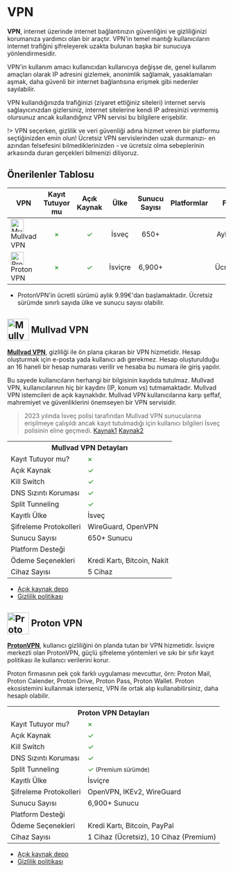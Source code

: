 <!-- NOTLAR
 - Bu içerik halihazırda yazılmıştır. İçerik içinde ekleme yapma yada düzeltme yapma ihtiyacı yoksa değişiklik yapmanız önerilmez. Uygulama önerilerine ekleme yapmak isterseniz, eklenen diğer uygulamaların kalitesinde olmasına özen gösteriniz.
 - Bu içeriğe eklenmesi gereken şeyler olduğu düşünülmektedir. https://github.com/GuvendeKal/guvendekal.org/issues/28 buradan bakabilirsiniz.
 - Tablo eklemeyi unutmayın
 - Uygun görseller eklemeyi unutmayın.
 - İçerik kuralları ve ekleme yapmak sayfalarını ziyaret edebilirsiniz -->

# VPN

**VPN**, internet üzerinde internet bağlantınızın güvenliğini ve gizliliğinizi korumanıza yardımcı olan bir araçtır. VPN'in temel mantığı kullanıcıların internet trafiğini şifreleyerek uzakta bulunan başka bir sunucuya yönlendirmesidir.

VPN'in kullanım amacı kullanıcıdan kullanıcıya değişse de, genel kullanım amaçları olarak IP adresini gizlemek, anonimlik sağlamak, yasaklamaları aşmak, daha güvenli bir internet bağlantısına erişmek gibi nedenler sayılabilir.

VPN kullandığınızda trafiğinizi (ziyaret ettiğiniz siteleri) internet servis sağlayıcınızdan gizlersiniz, internet sitelerine kendi IP adresinizi vermemiş olursunuz ancak kullandığınız VPN servisi bu bilgilere erişebilir.

!> VPN seçerken, gizlilik ve veri güvenliği adına hizmet veren bir platformu seçtiğinizden emin olun! Ücretsiz VPN servislerinden uzak durmanızı- en azından felsefesini bilmediklerinizden - ve ücretsiz olma sebeplerinin arkasında duran gerçekleri bilmenizi diliyoruz.

## Önerilenler Tablosu

| VPN | Kayıt Tutuyor mu | Açık Kaynak | Ülke | Sunucu Sayısı | Platformlar | Fiyat |
| --- | :---: | :---: | :---: | :---: | :---: | :---: |
| <span style="display: inline-block; vertical-align: middle;"><img src="docs/images/mullvadvpn-icon.png" alt="Mullvad" style="width: 30px; height: 30px;"> </span> <span style="display: inline-block; vertical-align: middle;"> Mullvad VPN | <span style="color: green;">×</span> | <span style="color: green;">✓</span> | İsveç | 650+ | <i class="fa-brands fa-windows"></i> <i class="fa-brands fa-apple"></i> <i class="fa-brands fa-linux"></i> <i class="fa-brands fa-android"></i> <i class="fa-brands fa-app-store-ios"></i> | Aylık 5 € |
| <span style="display: inline-block; vertical-align: middle;"><img src="docs/images/protonvpn-icon.png" alt="Proton" style="width: 30px; height: 30px;"> </span> <span style="display: inline-block; vertical-align: middle;"> Proton VPN | <span style="color: green;">×</span> | <span style="color: green;">✓</span> | İsviçre | 6,900+ | <i class="fa-brands fa-windows"></i> <i class="fa-brands fa-apple"></i> <i class="fa-brands fa-linux"></i> <i class="fa-brands fa-android"></i> <i class="fa-brands fa-app-store-ios"></i> | Ücretsiz\* |

- ProtonVPN'in ücretli sürümü aylık 9.99€'dan başlamaktadır. Ücretsiz sürümde sınırlı sayıda ülke ve sunucu sayısı olabilir.

## <span style="display: inline-block; vertical-align: middle;"><img src="docs/images/mullvadvpn-icon.png" alt="Mullvad" style="width: 50px; height: 50px;"> </span> <span style="display: inline-block; vertical-align: middle;"> Mullvad VPN

[**Mullvad VPN**](https://mullvad.net/en), gizliliği ile ön plana çıkaran bir VPN hizmetidir. Hesap oluşturmak için e-posta yada kullanıcı adı gerekmez. Hesap oluşturulduğu an 16 haneli bir hesap numarası verilir ve hesaba bu numara ile giriş yapılır.

Bu sayede kullanıcıların herhangi bir bilgisinin kaydıda tutulmaz. Mullvad VPN, kullanıcılarının hiç bir kaydını (IP, konum vs) tutmamaktadır. Mullvad VPN istemcileri de açık kaynaklıdır. Mullvad VPN kullanıcılarına karşı şeffaf, mahremiyet ve güvenliklerini önemseyen bir VPN servisidir.

> 2023 yılında İsveç polisi tarafından Mullvad VPN sunucularına erişilmeye çalışıldı ancak kayıt tutulmadığı için kullanıcı bilgileri İsveç polisinin eline geçmedi. [Kaynak1](https://www.pcmag.com/news/mullvad-vpn-hit-with-search-warrant-in-attempted-police-raid) [Kaynak2](https://www.theverge.com/2023/4/21/23692580/mullvad-vpn-raid-sweden-police)

<table>
 <tr>
 <th colspan="2">Mullvad VPN Detayları</th>
 </tr>
 <tr>
 <td>Kayıt Tutuyor mu?</td>
 <td><span style="color: green;">×</span></td>
 <tr>
 <td>Açık Kaynak</td>
 <td><span style="color: green;">✓</span></td>
 </tr>
 <tr>
 <td>Kill Switch</td>
 <td><span style="color: green;">✓</span></td>
 </tr>
 <tr>
 <td>DNS Sızıntı Koruması</td>
 <td><span style="color: green;">✓</span></td>
 </tr>
 <tr>
 <td>Split Tunneling</td>
 <td><span style="color: green;">✓</span></td>
 </tr>
 </tr>
 <tr>
 <td>Kayıtlı Ülke</td>
 <td>İsveç</td>
 </tr>
 <tr>
 <td>Şifreleme Protokolleri</td>
 <td>WireGuard, OpenVPN</td>
 </tr>
 <tr>
 <td>Sunucu Sayısı</td>
 <td>650+ Sunucu</td>
 </tr>
 <tr>
 <td>Platform Desteği</td>
 <td><i class="fa-brands fa-windows"></i> <i class="fa-brands fa-apple"></i> <i class="fa-brands fa-linux"></i> <i class="fa-brands fa-android"></i> <i class="fa-brands fa-app-store-ios"></i> </td>
 </tr>
 <tr>
 <td>Ödeme Seçenekleri</td>
 <td>Kredi Kartı, Bitcoin, Nakit</td>
 </tr>
 <tr>
 <td>Cihaz Sayısı</td>
 <td>5 Cihaz</td>
 </tr>
</table>

- [Açık kaynak depo](https://github.com/mullvad/mullvadvpn-app)
- [Gizlilik politikası](https://mullvad.net/en/help/privacy-policy)

## <span style="display: inline-block; vertical-align: middle;"><img src="docs/images/protonvpn-icon.png" alt="Proton" style="width: 50px; height: 50px;"> </span> <span style="display: inline-block; vertical-align: middle;"> Proton VPN

[**ProtonVPN**](https://protonvpn.com/), kullanıcı gizliliğini ön planda tutan bir VPN hizmetidir. İsviçre merkezli olan ProtonVPN, güçlü şifreleme yöntemleri ve sıkı bir sıfır kayıt politikası ile kullanıcı verilerini korur.

Proton firmasının pek çok farklı uygulaması mevcuttur, örn: Proton Mail, Proton Calender, Proton Drive, Proton Pass, Proton Wallet. Proton ekosistemini kullanmak isterseniz, VPN ile ortak alıp kullanabilirsiniz, daha hesaplı olabilir.

<table>
 <tr>
 <th colspan="2">Proton VPN Detayları</th>
 </tr>
 <tr>
 <td>Kayıt Tutuyor mu?</td>
 <td><span style="color: green;">×</span></td>
 </tr>
 <tr>
 <td>Açık Kaynak</td>
 <td><span style="color: green;">✓</span></td>
 </tr>
 <tr>
 <td>Kill Switch</td>
 <td><span style="color: green;">✓</span></td>
 </tr>
 <tr>
 <td>DNS Sızıntı Koruması</td>
 <td><span style="color: green;">✓</span></td>
 </tr>
 <tr>
 <td>Split Tunneling</td>
 <td><span style="color: green;">✓</span> <small>(Premium sürümde)<small></td>
 </tr>
 <tr>
 <td>Kayıtlı Ülke</td>
 <td>İsviçre</td>
 </tr>
 <tr>
 <td>Şifreleme Protokolleri</td>
 <td>OpenVPN, IKEv2, WireGuard</td>
 </tr>
 <tr>
 <td>Sunucu Sayısı</td>
 <td>6,900+ Sunucu</td>
 </tr>
 <tr>
 <td>Platform Desteği</td>
 <td><i class="fa-brands fa-windows"></i> <i class="fa-brands fa-apple"></i> <i class="fa-brands fa-linux"></i> <i class="fa-brands fa-android"></i> <i class="fa-brands fa-app-store-ios"></i> </td>
 </tr>
 <tr>
 <td>Ödeme Seçenekleri</td>
 <td>Kredi Kartı, Bitcoin, PayPal</td>
 </tr>
 <tr>
 <td>Cihaz Sayısı</td>
 <td>1 Cihaz (Ücretsiz), 10 Cihaz (Premium)</td>
 </tr>
</table>

- [Açık kaynak depo](https://github.com/ProtonVPN)
- [Gizlilik politikası](https://protonvpn.com/privacy-policy)
